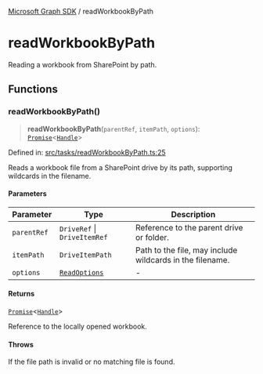 [Microsoft Graph SDK](README.md) / readWorkbookByPath

# readWorkbookByPath

Reading a workbook from SharePoint by path.

## Functions

### readWorkbookByPath()

> **readWorkbookByPath**(`parentRef`, `itemPath`, `options`): [`Promise`](https://developer.mozilla.org/docs/Web/JavaScript/Reference/Global_Objects/Promise)\<[`Handle`](Handle.md#handle)\>

Defined in: [src/tasks/readWorkbookByPath.ts:25](https://github.com/Future-Secure-AI/sharepoint-workbook/blob/main/src/tasks/readWorkbookByPath.ts#L25)

Reads a workbook file from a SharePoint drive by its path, supporting wildcards in the filename.

#### Parameters

| Parameter | Type | Description |
| ------ | ------ | ------ |
| `parentRef` | `DriveRef` \| `DriveItemRef` | Reference to the parent drive or folder. |
| `itemPath` | `DriveItemPath` | Path to the file, may include wildcards in the filename. |
| `options` | [`ReadOptions`](ReadOptions.md#readoptions) | - |

#### Returns

[`Promise`](https://developer.mozilla.org/docs/Web/JavaScript/Reference/Global_Objects/Promise)\<[`Handle`](Handle.md#handle)\>

Reference to the locally opened workbook.

#### Throws

If the file path is invalid or no matching file is found.
